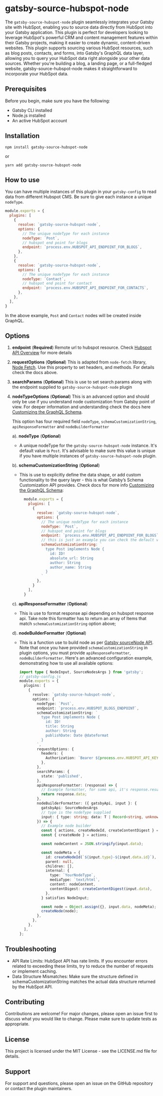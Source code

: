 # gatsby-source-hubspot-node

The `gatsby-source-hubspot-node` plugin seamlessly integrates your Gatsby site with HubSpot, enabling you to source data directly from HubSpot into your Gatsby application. This plugin is perfect for developers looking to leverage HubSpot's powerful CRM and content management features within their Gatsby projects, making it easier to create dynamic, content-driven websites. This plugin supports sourcing various HubSpot resources, such as blog posts, contacts, and forms, into Gatsby's GraphQL data layer, allowing you to query your HubSpot data right alongside your other data sources. Whether you're building a blog, a landing page, or a full-fledged website, gatsby-source-hubspot-node makes it straightforward to incorporate your HubSpot data.



## Prerequisites

Before you begin, make sure you have the following:

- Gatsby CLI installed
- Node.js installed
- An active HubSpot account



## Installation

```shell
npm install gatsby-source-hubspot-node
```

or

```shell
yarn add gatsby-source-hubspot-node
```


## How to use

You can have multiple instances of this plugin in your `gatsby-config` to read data from different Hubspot CMS. Be sure to give each instance a unique `nodeType`.

```js:title=gatsby-config.js
module.exports = {
  plugins: [
    {
      resolve: `gatsby-source-hubspot-node`,
      options: {
        // The unique nodeType for each instance
        nodeType: `Post`,
        // hubspot end point for blogs
        endpoint: `process.env.HUBSPOT_API_ENDPOINT_FOR_BLOGS`,
      },
    },
    {
      resolve: `gatsby-source-hubspot-node`,
      options: {
        // The unique nodeType for each instance
        nodeType: `Contact`,
        // hubspot end point for contact
        endpoint: `process.env.HUBSPOT_API_ENDPOINT_FOR_CONTACTS`,
      },
    },
  ],
}
```
In the above example, `Post` and `Contact` nodes will be created inside GraphQL. 



## Options

1. **endpoint** (**Required**)
    Remote url to hubspot resource. Check [Hubspot API Overview](https://legacydocs.hubspot.com/docs/overview) for more details

2. **requestOptions** (**Optional**)
    This is adapted from `node-fetch` library, [Node Fetch](https://github.com/node-fetch/node-fetch). Use this property to set headers, and methods. For details check the docs above.

3. **searchParams** (**Optional**)
    This is use to set search params along with the endpoint supplied to `gatsby-source-hubspot-node` plugin

4. **nodeTypeOptions** (**Optional**)
    This is an advanced option and should only be use if you understand node customization from Gatsby point of view. For deeper information and understanding check the docs here [Customizing the GraphQL Schema](https://www.gatsbyjs.com/docs/reference/graphql-data-layer/schema-customization/).

    This option has four required field `nodeType`, `schemaCustomizationString`, `apiResponseFormatter` and `nodeBuilderFormatter`

    a). **nodeType** (**Optional**)
      - A unique nodeType for the `gatsby-source-hubspot-node` instance. It's default value is `Post`. It's advisable to make sure this value is unique if you have multiple instances of `gatsby-source-hubspot-node` plugin.

    b). **schemaCustomizationString** (**Optional**)

      - This is use to explicitly define the data shape, or add custom functionality to the query layer - this is what Gatsby’s Schema Customization API provides. Check docs for more info [Customizing the GraphQL Schema](https://www.gatsbyjs.com/docs/reference/graphql-data-layer/schema-customization/):

        ```js:title=gatsby-config.js
          module.exports = {
            plugins: [
              {
                resolve: `gatsby-source-hubspot-node`,
                options: {
                  // The unique nodeType for each instance
                  nodeType: `Post`,
                  // hubspot end point for blogs
                  endpoint: `process.env.HUBSPOT_API_ENDPOINT_FOR_BLOGS`,
                  // this is just an example you can check the default value use under packages/plugin/src/config/schema-customization-options.ts
                  schemaCustomizationString: `
                    type Post implements Node {
                      id: ID!
                      absolute_url: String
                      author: String
                      author_name: String
                    }
                  `
                },
              }
            ],
          }
        ```

    c). **apiResponseFormatter** (**Optional**)

      - This is use to format response api depending on hubspot response api. Take note this formatter has to return an array of Items that match `schemaCustomizationString` option above;

    d). **nodeBuilderFormatter** (**Optional**)

      - This is a function use to build node as per [Gatsby sourceNode API](https://www.gatsbyjs.com/docs/reference/config-files/gatsby-node/#sourceNodes). Note that once you have provided `schemaCustomizationString` in plugin options, you must provide  `apiResponseFormatter`, `nodeBuilderFormatter`. Here's an advanced configuration example, demonstrating how to use all available options:

        ```js:title=gatsby-config.ts
        import type { NodeInput, SourceNodesArgs } from 'gatsby';
        // gatsby-config.js
        module.exports = {
          plugins: [
            {
              resolve: `gatsby-source-hubspot-node`,
              options: {
                nodeType: `Post`,
                endpoint: `process.env.HUBSPOT_BLOGS_ENDPOINT`,
                schemaCustomizationString: `
                  type Post implements Node {
                    id: ID!
                    title: String
                    author: String
                    publishDate: Date @dateformat
                  }
                `,
                requestOptions: {
                  headers: {
                    Authorization: `Bearer ${process.env.HUBSPOT_API_KEY}`,
                  },
                },
                searchParams: {
                  state: 'published',
                },
                apiResponseFormatter: (response) => {
                  // Example formatter, for some api, it's response.results or simple response.
                  return response.data;
                },
                nodeBuilderFormatter: ({ gatsbyApi, input }: {
                  gatsbyApi: SourceNodesArgs
                  // type is the nodeType supplied
                  input: { type: string; data: T | Record<string, unknown> };
                }) => {
                  // Example node builder
                  const { actions, createNodeId, createContentDigest } = gatsbyApi;
                  const { createNode } = actions;

                  const nodeContent = JSON.stringify(input.data);

                  const nodeMeta = {
                    id: createNodeId(`${input.type}-${input.data.id}`),
                    parent: null,
                    children: [],
                    internal: {
                      type: `YourNodeType`,
                      mediaType: `text/html`,
                      content: nodeContent,
                      contentDigest: createContentDigest(input.data),
                    },
                  } satisfies NodeInput;

                  const node = Object.assign({}, input.data, nodeMeta);
                  createNode(node);
                },
              },
            },
          ],
        };
        ```

## Troubleshooting

- API Rate Limits: HubSpot API has rate limits. If you encounter errors related to exceeding these limits, try to reduce the number of requests or implement caching.
- Data Structure Mismatches: Make sure the structure defined in schemaCustomizationString matches the actual data structure returned by the HubSpot API.

## Contributing
Contributions are welcome! For major changes, please open an issue first to discuss what you would like to change. Please make sure to update tests as appropriate.

## License
This project is licensed under the MIT License - see the LICENSE.md file for details.

## Support
For support and questions, please open an issue on the GitHub repository or contact the plugin maintainers.